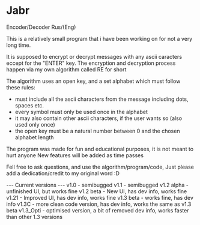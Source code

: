 # Jabr
Encoder/Decoder Rus/(Eng)

This is a relatively small program that i have been working on for not a very long time.

It is supposed to encrypt or decrypt messages with any ascii caracters eccept for the "ENTER" key.
The encryption and decryption process happen via my own algorithm called RE for short

The algorithm uses an open key, and a set alphabet which must follow these rules:
 - must include all the ascii characters from the message including dots, spaces etc.
 - every symbol must only be used once in the alphabet
 - it may also contain other ascii characters, if the user wants so (also used only once)
 - the open key must be a natural number between 0 and the chosen alphabet length

The program was made for fun and educational purposes, it is not meant to hurt anyone
New features will be added as time passes

Fell free to ask questions, and use the algorithm/program/code, 
Just please add a dedication/credit to my original word :D

--- Current versions ---
v1.0 - semibugged
v1.1 - semibugged
v1.2 alpha - unfinished UI, but works fine
v1.2 beta - New UI, has dev info, works fine
v1.21 - Improved UI, has dev info, works fine
v1.3 beta - works fine, has dev info
v1.3C - more clean code version, has dev info, works the same as v1.3 beta
v1.3_Opti - optimised version, a bit of removed dev info, works faster than other 1.3 versions
